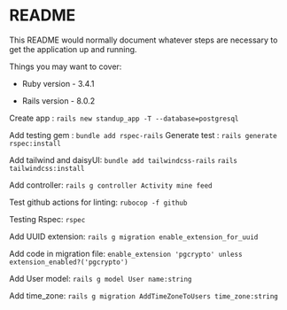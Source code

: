 # README

This README would normally document whatever steps are necessary to get the
application up and running.

Things you may want to cover:

* Ruby version - 3.4.1

* Rails version - 8.0.2

Create app :
`rails new standup_app -T --database=postgresql`

Add testing gem :
`bundle add rspec-rails`
Generate test :
`rails generate rspec:install`

Add tailwind and daisyUI:
`bundle add tailwindcss-rails`
`rails tailwindcss:install`

Add controller:
`rails g controller Activity mine feed`

Test github actions for linting:
`rubocop -f github`

Testing Rspec:
`rspec`

Add UUID extension:
`rails g migration enable_extension_for_uuid`

Add code in migration file:
`enable_extension 'pgcrypto' unless extension_enabled?('pgcrypto')`

Add User model:
`rails g model User name:string` 

Add time_zone:
`rails g migration AddTimeZoneToUsers time_zone:string`